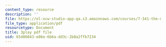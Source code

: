 ```yaml
---
content_type: resource
description: ''
file: https://ol-ocw-studio-app-qa.s3.amazonaws.com/courses/7-341-the-microbiome-and-drug-delivery-cross-species-communication-in-health-and-disease-spring-2018/65406843e86e6b6add3c2b8a2ffb7234_blD8f7MOhFQ.pdf
file_type: application/pdf
resourcetype: Document
title: 3play pdf file
uid: 65406843-e86e-6b6a-dd3c-2b8a2ffb7234
---
```

